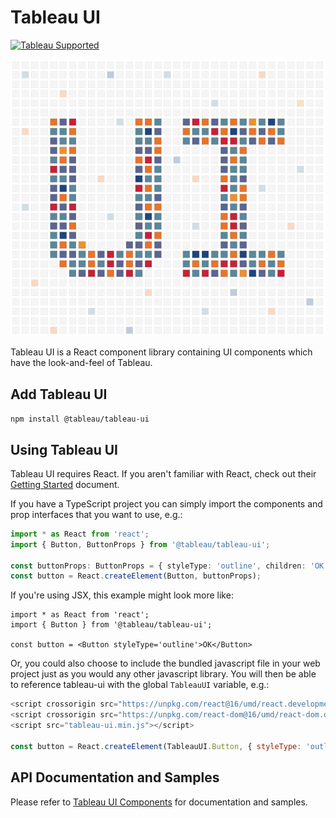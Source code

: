 # Tableau UI
[![Tableau Supported](https://img.shields.io/badge/Support%20Level-Tableau%20Supported-53bd92.svg)](https://www.tableau.com/support-levels-it-and-developer-tools)

![Tableau UI](./assets/tableau_ui_logo.png)

Tableau UI is a React component library containing UI components which have the look-and-feel of Tableau.

## Add Tableau UI

```npm install @tableau/tableau-ui```

## Using Tableau UI

Tableau UI requires React. If you aren't familiar with React, check out their [Getting Started](https://reactjs.org/docs/getting-started.html) document.

If you have a TypeScript project you can simply import the components and prop interfaces that you want to use, e.g.:
```ts
import * as React from 'react';
import { Button, ButtonProps } from '@tableau/tableau-ui';

const buttonProps: ButtonProps = { styleType: 'outline', children: 'OK' };
const button = React.createElement(Button, buttonProps);
```

If you're using JSX, this example might look more like:
```tsx
import * as React from 'react';
import { Button } from '@tableau/tableau-ui';

const button = <Button styleType='outline'>OK</Button>
```

Or, you could also choose to include the bundled javascript file in your web project just as you would any other javascript library. You will then be able to reference tableau-ui with the global `TableauUI` variable, e.g.:
```js
<script crossorigin src="https://unpkg.com/react@16/umd/react.development.js"></script>
<script crossorigin src="https://unpkg.com/react-dom@16/umd/react-dom.development.js"></script>
<script src="tableau-ui.min.js"></script>

const button = React.createElement(TableauUI.Button, { styleType: 'outline', children: 'OK' });
```

## API Documentation and Samples

Please refer to [Tableau UI Components](http://browser-clients.gitlab.pages.tableausoftware.com/tableau-ui/) for documentation and samples.
